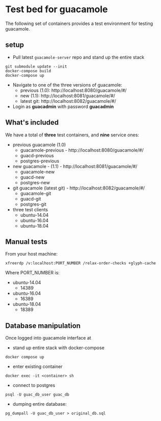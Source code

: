 # Test bed for guacamole

The following set of containers provides a test environment for testing guacamole.

## setup

* Pull latest `guacamole-server` repo and stand up the entire stack

```
git submodule update --init
docker-compose build
docker-compose up
```

* Navigate to one of the three versions of guacamole:
    * previous (1.0): http://localhost:8080/guacamole/#/
    * new (1.1): http://localhost:8081/guacamole/#/
    * latest git: http://localhost:8082/guacamole/#/
* Login as **guacadmin** with password **guacadmin**

## What's included

We have a total of **three** test containers, and **nine** service ones:

* previous guacamole (1.0)
    * guacamole-previous - http://localhost:8080/guacamole/#/
    * guacd-previous
    * postgres-previous
* new guacamole - (1.1) - http://localhost:8081/guacamole/#/
    * guacamole-new
    * guacd-new
    * postgres-new
* git guacamole (latest git) - http://localhost:8082/guacamole/#/
    * guacamole-git
    * guacd-git
    * postgres-git
* three test clients
    * ubuntu-14.04
    * ubuntu-16.04
    * ubuntu-18.04

## Manual tests

From your host machine:

```
xfreerdp /v:localhost:PORT_NUMBER /relax-order-checks +glyph-cache
```

Where PORT_NUMBER is:

* ubuntu-14.04
    * 14389
* ubuntu-16.04
    * 16389
* ubuntu-18.04
    * 18389

## Database manipulation

Once logged into guacamole interface at
* stand up entire stack with docker-compose
```
docker compose up
```
* enter existing container
```
docker exec -it <container> sh
```
* connect to postgres
```
psql -U guac_db_user guac_db
```
* dumping entire database:
```
pg_dumpall -U guac_db_user > original_db.sql
```
